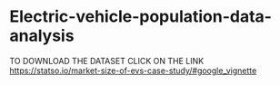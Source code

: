 # Electric-vehicle-population-data-analysis
TO DOWNLOAD THE DATASET CLICK ON THE LINK
https://statso.io/market-size-of-evs-case-study/#google_vignette
